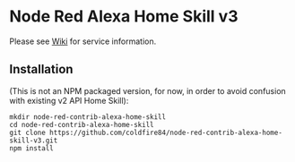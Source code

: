 # Node Red Alexa Home Skill v3
Please see [Wiki](https://github.com/coldfire84/node-red-alexa-home-skill-v3-web/wiki) for service information.

## Installation
(This is not an NPM packaged version, for now, in order to avoid confusion with existing v2 API Home Skill):
```
mkdir node-red-contrib-alexa-home-skill
cd node-red-contrib-alexa-home-skill
git clone https://github.com/coldfire84/node-red-contrib-alexa-home-skill-v3.git
npm install
```